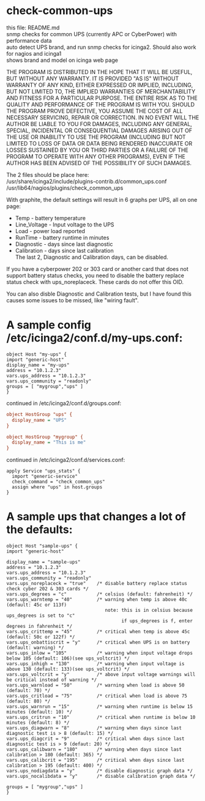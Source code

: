 # check-common-ups
this file: README.md<br/>
snmp checks for common UPS (currently APC or CyberPower) with performance data<br/>
auto detect UPS brand, and run snmp checks for icinga2. Should also work for nagios and icinga1<br/>
shows brand and model on icinga web page

THE PROGRAM IS DISTRIBUTED IN THE HOPE THAT IT WILL BE USEFUL, BUT WITHOUT
ANY WARRANTY. IT IS PROVIDED "AS IS" WITHOUT WARRANTY OF ANY KIND, EITHER
EXPRESSED OR IMPLIED, INCLUDING, BUT NOT LIMITED TO, THE IMPLIED WARRANTIES 
OF MERCHANTABILITY AND FITNESS FOR A PARTICULAR PURPOSE. THE ENTIRE RISK AS 
TO THE QUALITY AND PERFORMANCE OF THE PROGRAM IS WITH YOU. SHOULD THE 
PROGRAM PROVE DEFECTIVE, YOU ASSUME THE COST OF ALL NECESSARY SERVICING, 
REPAIR OR CORRECTION. IN NO EVENT WILL THE AUTHOR BE LIABLE TO YOU FOR 
DAMAGES, INCLUDING ANY GENERAL, SPECIAL, INCIDENTAL OR CONSEQUENTIAL DAMAGES
ARISING OUT OF THE USE OR INABILITY TO USE THE PROGRAM (INCLUDING BUT NOT 
LIMITED TO LOSS OF DATA OR DATA BEING RENDERED INACCURATE OR LOSSES SUSTAINED 
BY YOU OR THIRD PARTIES OR A FAILURE OF THE PROGRAM TO OPERATE WITH ANY OTHER 
PROGRAMS), EVEN IF THE AUTHOR HAS BEEN ADVISED OF THE POSSIBILITY OF SUCH 
DAMAGES.

The 2 files should be place here:<br/>
/usr/share/icinga2/include/plugins-contrib.d/common_ups.conf<br/>
/usr/lib64/nagios/plugins/check_common_ups

With graphite, the default settings will result in 6 graphs per UPS, all on one page:<br/>
* Temp - battery temperature<br/>
* Line_Voltage - Input voltage to the UPS<br/>
* Load - power load reported<br/>
* RunTime - battery runtime in minutes<br/>
* Diagnostic - days since last diagnostic<br/>
* Calibration - days since last calibration<br/>
The last 2, Diagnostic and Calibration days, can be disabled.

If you have a cyberpower 202 or 303 card or another card that does not
support battery status checks, you need to disable the battery
replace status check with ups_noreplaceck. These cards do not offer this OID.

You can also disble Diagnostic and Calibration tests, but I have found
this causes some issues to be missed, like "wiring fault".

# A sample config /etc/icinga2/conf.d/my-ups.conf:
```
object Host "my-ups" {
import "generic-host"
display_name = "my-ups"
address = "10.1.2.3"
vars.ups_address = "10.1.2.3"
vars.ups_community = "readonly"
groups = [ "mygroup","ups" ]
}
```
continued in /etc/icinga2/conf.d/groups.conf:
```ini
object HostGroup "ups" {
  display_name = "UPS"
}

object HostGroup "mygroup" {
  display_name = "This is me"
}
```
continued in /etc/icinga2/conf.d/services.conf:
```
apply Service "ups_stats" {
  import "generic-service"
  check_command = "check_common_ups"
  assign where "ups" in host.groups
}
```
# A sample ups that changes a lot of the defaults:
```
object Host "sample-ups" {
import "generic-host"

display_name = "sample-ups"
address = "10.1.2.3"
vars.ups_address = "10.1.2.3"
vars.ups_community = "readonly"  
vars.ups_noreplaceck = "true"    /* disable battery replace status check cyber 202 & 303 cards */
vars.ups_degrees = "c"           /* celsius (default: fahrenheit) */
vars.ups_warntemp = "40"         /* warning when temp is above 40c (default: 45c or 113f)
                                    note: this is in celsius because ups_degrees is set to "c"
                                          if ups_degrees is f, enter degrees in fahrenheit */
vars.ups_crittemp = "45"         /* critical when temp is above 45c (default: 50c or 122f) */
vars.ups_onbattiscrit = "y"      /* critical when UPS is on battery (default: warning) */
vars.ups_inlow = "105"           /* warning when input voltage drops below 105 (default: 106)(see ups_voltcrit) */
vars.ups_inhigh = "130"          /* warning when input voltage is above 130 (default: 133)(see ups_voltcrit) */
vars.ups_voltcrit = "y"          /* above input voltage warnings will be critical instead of warning */
vars.ups_warnload = "50"         /* warning when load is above 50 (default: 70) */
vars.ups_critload = "75"         /* critical when load is above 75 (default: 80) */
vars.ups_warnrun = "15"          /* warning when runtime is below 15 minutes (default: 10) */
vars.ups_critrun = "10"          /* critical when runtime is below 10 minutes (default: 8) */
vars.ups_diagwarn = "8"          /* warning when days since last diagnostic test is > 8 (default: 15) */
vars.ups_diagcrit = "9"          /* critical when days since last diagnostic test is > 9 (defaut: 20) */
vars.ups_calibwarn = "180"       /* warning when days since last calibration > 180 (default: 365) */
vars.ups_calibcrit = "195"       /* critical when days since last calibration > 195 (default: 400) */
vars.ups_nodiagdata = "y"        /* disable diagnostic graph data */
vars.ups_nocalibdata = "y"       /* disable calibration graph data */

groups = [ "mygroup","ups" ]
}
```
